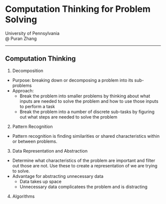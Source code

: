 # Computation Thinking for Problem Solving
University of Pennsylvania<br>
@ Puran Zhang
***
## Computation Thinking
1. Decomposition<br>
  * Purpose: breaking down or decomposing a problem into its sub-problems 
  * Approach:<br>
    * Break the problem into smaller problems by thinking about what inputs are needed to solve the problem and how to use those inputs to perform a task
    * Break the problem into a number of discrete sub-tasks by figuring out what steps are needed to solve the problem
2. Pattern Recognition<br>
 * Pattern recognition is finding similarities or shared characteristics within or between problems.  
3. Data Representation and Abstraction<br>
 * Determine what characteristics of the problem are important and filter out those are not. Use these to create a representation of we are trying to solve.
 * Advantage for abstracting unnecessary data<br>
   * Data takes up space
   * Unnecessary data complicatees the problem and is distracting

4. Algorithms
